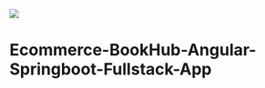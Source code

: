 ![](https://examly467-my.sharepoint.com/:i:/g/personal/venkatesh_iamneo_ai/ERNK66POob1Jsn-l6DDfNg0BaaeIRxirGLpihlZMSJ8iYA?e=r9zL87)
# Ecommerce-BookHub-Angular-Springboot-Fullstack-App

